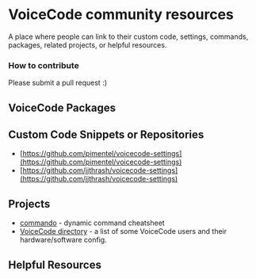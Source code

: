 # VoiceCode community resources
A place where people can link to their custom code, settings, commands, packages, related projects, or helpful resources.

### How to contribute
Please submit a pull request :)

## VoiceCode Packages

## Custom Code Snippets or Repositories

- [https://github.com/pimentel/voicecode-settings](https://github.com/pimentel/voicecode-settings)
- [https://github.com/jjthrash/voicecode-settings](https://github.com/jjthrash/voicecode-settings)

## Projects

- [commando](https://github.com/lunixbochs/voicecode-commando) - dynamic command cheatsheet
- [VoiceCode directory](https://github.com/pimentel/voicecode_directory) - a list of some VoiceCode users and their hardware/software config.

## Helpful Resources
